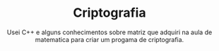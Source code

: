 <h1 align="center">Criptografia</h1>

<p align="center">Usei C++ e alguns conhecimentos sobre matriz que adquiri na aula de<br> matematica para criar um progama de criptografia.</p>
 
